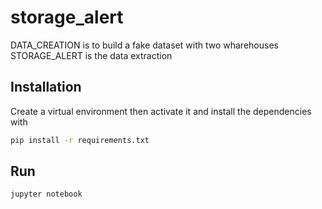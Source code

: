 # storage_alert

DATA_CREATION is to build a fake dataset with two wharehouses
STORAGE_ALERT is the data extraction

## Installation 
Create a virtual environment then activate it and install the dependencies with

```bash
pip install -r requirements.txt
```

## Run 
```bash
jupyter notebook
```
